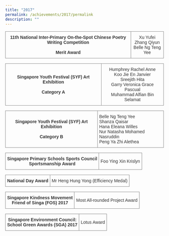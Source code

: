```yaml
---
title: "2017"
permalink: /achievements/2017/permalink
description: ""
---
```

<table style="border-collapse:collapse;border-spacing:0" class="tg"><thead><tr><td style="border-color:inherit;border-style:solid;border-width:1px;color:#333;font-family:Arial, sans-serif;font-size:14px;font-weight:bold;overflow:hidden;padding:10px 5px;text-align:center;vertical-align:top;word-break:normal">11th National Inter-Primary On-the-Spot Chinese Poetry Writing Competition<br><br>Merit Award</td><td style="border-color:inherit;border-style:solid;border-width:1px;color:#333;font-family:Arial, sans-serif;font-size:14px;overflow:hidden;padding:10px 5px;text-align:center;vertical-align:top;word-break:normal">Xu Yufei<br>Zhang Qiyun<br>Belle Ng Teng Yee</td></tr></thead></table>

<table style="border-collapse:collapse;border-spacing:0" class="tg"><thead><tr><td style="border-color:inherit;border-style:solid;border-width:1px;color:#333;font-family:Arial, sans-serif;font-size:14px;font-weight:bold;overflow:hidden;padding:10px 5px;text-align:center;vertical-align:middle;word-break:normal">Singapore Youth Festival (SYF) Art Exhibition<br><br>Category A</td><td style="border-color:inherit;border-style:solid;border-width:1px;color:#333;font-family:Arial, sans-serif;font-size:14px;overflow:hidden;padding:10px 5px;text-align:center;vertical-align:middle;word-break:normal">Humphrey Rachel Anne<br>Koo Jie En Janvier<br>Sreejith Hita<br>Garry Veronica Grace Pascual<br>Muhammad Alfian Bin Selamat</td></tr></thead></table>

<table style="border-collapse:collapse;border-spacing:0" class="tg"><thead><tr><td style="border-color:inherit;border-style:solid;border-width:1px;color:#333;font-family:Arial, sans-serif;font-size:14px;font-weight:bold;overflow:hidden;padding:10px 5px;text-align:center;vertical-align:middle;word-break:normal">Singapore Youth Festival (SYF) Art Exhibition<br><br>Category B</td><td style="border-color:inherit;border-style:solid;border-width:1px;color:#333;font-family:Arial, sans-serif;font-size:14px;overflow:hidden;padding:10px 5px;text-align:left;vertical-align:middle;word-break:normal">Belle Ng Teng Yee<br>Shanza Qaisar<br>Hana Eleana Willes<br>Nur Natasha Mohamed Nasruddin<br>Peng Ya Zhi Alethea</td></tr></thead></table>

<table style="border-collapse:collapse;border-spacing:0" class="tg"><thead><tr><td style="border-color:inherit;border-style:solid;border-width:1px;color:#333;font-family:Arial, sans-serif;font-size:14px;font-weight:bold;overflow:hidden;padding:10px 5px;text-align:center;vertical-align:middle;word-break:normal">Singapore Primary Schools Sports Council<br>Sportsmanship Award</td><td style="border-color:inherit;border-style:solid;border-width:1px;color:#333;font-family:Arial, sans-serif;font-size:14px;overflow:hidden;padding:10px 5px;text-align:center;vertical-align:middle;word-break:normal">Foo Ying Xin Krislyn<br></td></tr></thead></table>

<table style="border-collapse:collapse;border-spacing:0" class="tg"><thead><tr><td style="border-color:inherit;border-style:solid;border-width:1px;color:#333;font-family:Arial, sans-serif;font-size:14px;font-weight:bold;overflow:hidden;padding:10px 5px;text-align:center;vertical-align:top;word-break:normal">National Day Award</td><td style="border-color:inherit;border-style:solid;border-width:1px;color:#333;font-family:Arial, sans-serif;font-size:14px;overflow:hidden;padding:10px 5px;text-align:left;vertical-align:top;word-break:normal">Mr Heng Hung Yong (Efficiency Medal)</td></tr></thead></table>

<table style="border-collapse:collapse;border-spacing:0" class="tg"><thead><tr><td style="border-color:inherit;border-style:solid;border-width:1px;color:#333;font-family:Arial, sans-serif;font-size:14px;font-weight:bold;overflow:hidden;padding:10px 5px;text-align:center;vertical-align:top;word-break:normal">Singapore Kindness Movement<br>Friend of Singa (FOS) 2017</td><td style="border-color:inherit;border-style:solid;border-width:1px;color:#333;font-family:Arial, sans-serif;font-size:14px;overflow:hidden;padding:10px 5px;text-align:center;vertical-align:middle;word-break:normal">Most All-rounded Project Award</td></tr></thead></table>

<table style="border-collapse:collapse;border-spacing:0" class="tg"><thead><tr><td style="border-color:inherit;border-style:solid;border-width:1px;color:#333;font-family:Arial, sans-serif;font-size:14px;font-weight:bold;overflow:hidden;padding:10px 5px;text-align:center;vertical-align:middle;word-break:normal">Singapore Environment Council:  <br>School Green Awards (SGA) 2017</td><td style="border-color:inherit;border-style:solid;border-width:1px;color:#333;font-family:Arial, sans-serif;font-size:14px;overflow:hidden;padding:10px 5px;text-align:center;vertical-align:middle;word-break:normal">Lotus Award</td></tr></thead></table>